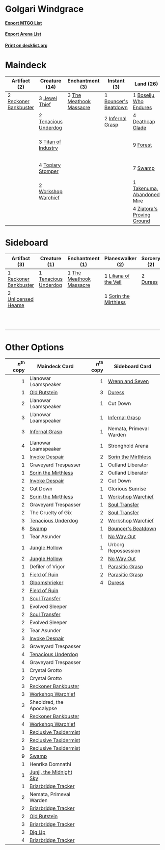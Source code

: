 # Golgari Windgrace

#### [Export MTGO List](../collection/Golgari%20Windgrace/Golgari%20Windgrace.txt)
#### [Export Arena List](../collection/Golgari%20Windgrace/Golgari%20Windgrace_arena.txt)
#### [Print on decklist.org](http://decklist.org/?deckmain=1%09Boseiju,%20Who%20Endures%0A1%09Bouncer's%20Beatdown%0A1%09Cut%20Down%0A4%09Deathcap%20Glade%0A2%09Dig%20Up%0A9%09Forest%0A2%09Infernal%20Grasp%0A3%09Jewel%20Thief%0A2%09Liliana%20of%20the%20Veil%0A1%09Nemata,%20Primeval%20Warden%0A2%09Reckoner%20Bankbuster%0A2%09Sheoldred,%20the%20Apocalypse%0A3%09Storm%20the%20Festival%0A7%09Swamp%0A1%09Takenuma,%20Abandoned%20Mire%0A2%09Tenacious%20Underdog%0A1%09The%20Cruelty%20of%20Gix%0A3%09The%20Meathook%20Massacre%0A3%09Titan%20of%20Industry%0A4%09Topiary%20Stomper%0A2%09Workshop%20Warchief%0A4%09Ziatora's%20Proving%20Ground&deckside=2%09Duress%0A3%09Graveyard%20Trespasser%0A1%09Liliana%20of%20the%20Veil%0A1%09Reckoner%20Bankbuster%0A1%09Sorin%20the%20Mirthless%0A2%09Tear%20Asunder%0A1%09Tenacious%20Underdog%0A1%09The%20Cruelty%20of%20Gix%0A1%09The%20Meathook%20Massacre%0A2%09Unlicensed%20Hearse)
# Maindeck

|                                          Artifact (2)                                          |                                         Creature (14)                                         |                                         Enchantment (3)                                          |                                          Instant (3)                                          |                                              Land (26)                                              |                                        Planeswalker (2)                                        |                                          Sorcery (5)                                          |        Unknown (5)        |
|------------------------------------------------------------------------------------------------|-----------------------------------------------------------------------------------------------|--------------------------------------------------------------------------------------------------|-----------------------------------------------------------------------------------------------|-----------------------------------------------------------------------------------------------------|------------------------------------------------------------------------------------------------|-----------------------------------------------------------------------------------------------|---------------------------|
|2 [Reckoner Bankbuster](http://gatherer.wizards.com/Pages/Card/Details.aspx?multiverseid=548568)|3 [Jewel Thief](http://gatherer.wizards.com/Pages/Card/Details.aspx?multiverseid=555352)       |3 [The Meathook Massacre](http://gatherer.wizards.com/Pages/Card/Details.aspx?multiverseid=534886)|1 [Bouncer's Beatdown](http://gatherer.wizards.com/Pages/Card/Details.aspx?multiverseid=555336)|1 [Boseiju, Who Endures](http://gatherer.wizards.com/Pages/Card/Details.aspx?multiverseid=548579)    |2 [Liliana of the Veil](http://gatherer.wizards.com/Pages/Card/Details.aspx?multiverseid=235597)|2 [Dig Up](http://gatherer.wizards.com/Pages/Card/Details.aspx?multiverseid=541059)            |1 Cut Down                 |
|                                                                                                |2 [Tenacious Underdog](http://gatherer.wizards.com/Pages/Card/Details.aspx?multiverseid=555298)|                                                                                                  |2 [Infernal Grasp](http://gatherer.wizards.com/Pages/Card/Details.aspx?multiverseid=534880)    |4 [Deathcap Glade](http://gatherer.wizards.com/Pages/Card/Details.aspx?multiverseid=541137)          |                                                                                                |3 [Storm the Festival](http://gatherer.wizards.com/Pages/Card/Details.aspx?multiverseid=534989)|1 Nemata, Primeval Warden  |
|                                                                                                |3 [Titan of Industry](http://gatherer.wizards.com/Pages/Card/Details.aspx?multiverseid=555360) |                                                                                                  |                                                                                               |9 [Forest](http://gatherer.wizards.com/Pages/Card/Details.aspx?multiverseid=439860)                  |                                                                                                |                                                                                               |2 Sheoldred, the Apocalypse|
|                                                                                                |4 [Topiary Stomper](http://gatherer.wizards.com/Pages/Card/Details.aspx?multiverseid=555361)   |                                                                                                  |                                                                                               |7 [Swamp](http://gatherer.wizards.com/Pages/Card/Details.aspx?multiverseid=439858)                   |                                                                                                |                                                                                               |1 The Cruelty of Gix       |
|                                                                                                |2 [Workshop Warchief](http://gatherer.wizards.com/Pages/Card/Details.aspx?multiverseid=555366) |                                                                                                  |                                                                                               |1 [Takenuma, Abandoned Mire](http://gatherer.wizards.com/Pages/Card/Details.aspx?multiverseid=548591)|                                                                                                |                                                                                               |                           |
|                                                                                                |                                                                                               |                                                                                                  |                                                                                               |4 [Ziatora's Proving Ground](http://gatherer.wizards.com/Pages/Card/Details.aspx?multiverseid=555462)|                                                                                                |                                                                                               |                           |


# Sideboard

|                                          Artifact (3)                                          |                                         Creature (1)                                          |                                         Enchantment (1)                                          |                                        Planeswalker (2)                                        |                                   Sorcery (2)                                    |     Unknown (6)      |
|------------------------------------------------------------------------------------------------|-----------------------------------------------------------------------------------------------|--------------------------------------------------------------------------------------------------|------------------------------------------------------------------------------------------------|----------------------------------------------------------------------------------|----------------------|
|1 [Reckoner Bankbuster](http://gatherer.wizards.com/Pages/Card/Details.aspx?multiverseid=548568)|1 [Tenacious Underdog](http://gatherer.wizards.com/Pages/Card/Details.aspx?multiverseid=555298)|1 [The Meathook Massacre](http://gatherer.wizards.com/Pages/Card/Details.aspx?multiverseid=534886)|1 [Liliana of the Veil](http://gatherer.wizards.com/Pages/Card/Details.aspx?multiverseid=235597)|2 [Duress](http://gatherer.wizards.com/Pages/Card/Details.aspx?multiverseid=14557)|3 Graveyard Trespasser|
|2 [Unlicensed Hearse](http://gatherer.wizards.com/Pages/Card/Details.aspx?multiverseid=555447)  |                                                                                               |                                                                                                  |1 [Sorin the Mirthless](http://gatherer.wizards.com/Pages/Card/Details.aspx?multiverseid=540983)|                                                                                  |2 Tear Asunder        |
|                                                                                                |                                                                                               |                                                                                                  |                                                                                                |                                                                                  |1 The Cruelty of Gix  |


# Other Options

|*n*<sup>th</sup> copy|                                          Maindeck Card                                           |*n*<sup>th</sup> copy|                                        Sideboard Card                                        |
|--------------------:|--------------------------------------------------------------------------------------------------|--------------------:|----------------------------------------------------------------------------------------------|
|                    1|Llanowar Loamspeaker                                                                              |                    1|[Wrenn and Seven](http://gatherer.wizards.com/Pages/Card/Details.aspx?multiverseid=534999)    |
|                    1|[Old Rutstein](http://gatherer.wizards.com/Pages/Card/Details.aspx?multiverseid=541118)           |                    3|[Duress](http://gatherer.wizards.com/Pages/Card/Details.aspx?multiverseid=14557)              |
|                    2|Llanowar Loamspeaker                                                                              |                    1|Cut Down                                                                                      |
|                    3|Llanowar Loamspeaker                                                                              |                    1|[Infernal Grasp](http://gatherer.wizards.com/Pages/Card/Details.aspx?multiverseid=534880)     |
|                    3|[Infernal Grasp](http://gatherer.wizards.com/Pages/Card/Details.aspx?multiverseid=534880)         |                    1|Nemata, Primeval Warden                                                                       |
|                    4|Llanowar Loamspeaker                                                                              |                    1|Stronghold Arena                                                                              |
|                    1|[Invoke Despair](http://gatherer.wizards.com/Pages/Card/Details.aspx?multiverseid=548399)         |                    2|[Sorin the Mirthless](http://gatherer.wizards.com/Pages/Card/Details.aspx?multiverseid=540983)|
|                    1|Graveyard Trespasser                                                                              |                    1|Outland Liberator                                                                             |
|                    1|[Sorin the Mirthless](http://gatherer.wizards.com/Pages/Card/Details.aspx?multiverseid=540983)    |                    2|Outland Liberator                                                                             |
|                    2|[Invoke Despair](http://gatherer.wizards.com/Pages/Card/Details.aspx?multiverseid=548399)         |                    2|Cut Down                                                                                      |
|                    2|Cut Down                                                                                          |                    1|[Glorious Sunrise](http://gatherer.wizards.com/Pages/Card/Details.aspx?multiverseid=541063)   |
|                    2|[Sorin the Mirthless](http://gatherer.wizards.com/Pages/Card/Details.aspx?multiverseid=540983)    |                    1|[Workshop Warchief](http://gatherer.wizards.com/Pages/Card/Details.aspx?multiverseid=555366)  |
|                    2|Graveyard Trespasser                                                                              |                    1|[Soul Transfer](http://gatherer.wizards.com/Pages/Card/Details.aspx?multiverseid=548423)      |
|                    2|The Cruelty of Gix                                                                                |                    2|[Soul Transfer](http://gatherer.wizards.com/Pages/Card/Details.aspx?multiverseid=548423)      |
|                    3|[Tenacious Underdog](http://gatherer.wizards.com/Pages/Card/Details.aspx?multiverseid=555298)     |                    2|[Workshop Warchief](http://gatherer.wizards.com/Pages/Card/Details.aspx?multiverseid=555366)  |
|                    8|[Swamp](http://gatherer.wizards.com/Pages/Card/Details.aspx?multiverseid=439858)                  |                    1|[Bouncer's Beatdown](http://gatherer.wizards.com/Pages/Card/Details.aspx?multiverseid=555336) |
|                    1|Tear Asunder                                                                                      |                    1|[No Way Out](http://gatherer.wizards.com/Pages/Card/Details.aspx?multiverseid=534890)         |
|                    1|[Jungle Hollow](http://gatherer.wizards.com/Pages/Card/Details.aspx?multiverseid=405273)          |                    1|Urborg Repossession                                                                           |
|                    2|[Jungle Hollow](http://gatherer.wizards.com/Pages/Card/Details.aspx?multiverseid=405273)          |                    2|[No Way Out](http://gatherer.wizards.com/Pages/Card/Details.aspx?multiverseid=534890)         |
|                    1|Defiler of Vigor                                                                                  |                    1|[Parasitic Grasp](http://gatherer.wizards.com/Pages/Card/Details.aspx?multiverseid=540973)    |
|                    1|[Field of Ruin](http://gatherer.wizards.com/Pages/Card/Details.aspx?multiverseid=435415)          |                    2|[Parasitic Grasp](http://gatherer.wizards.com/Pages/Card/Details.aspx?multiverseid=540973)    |
|                    1|[Gloomshrieker](http://gatherer.wizards.com/Pages/Card/Details.aspx?multiverseid=548530)          |                    4|[Duress](http://gatherer.wizards.com/Pages/Card/Details.aspx?multiverseid=14557)              |
|                    2|[Field of Ruin](http://gatherer.wizards.com/Pages/Card/Details.aspx?multiverseid=435415)          |                     |                                                                                              |
|                    1|[Soul Transfer](http://gatherer.wizards.com/Pages/Card/Details.aspx?multiverseid=548423)          |                     |                                                                                              |
|                    1|Evolved Sleeper                                                                                   |                     |                                                                                              |
|                    2|[Soul Transfer](http://gatherer.wizards.com/Pages/Card/Details.aspx?multiverseid=548423)          |                     |                                                                                              |
|                    2|Evolved Sleeper                                                                                   |                     |                                                                                              |
|                    2|Tear Asunder                                                                                      |                     |                                                                                              |
|                    3|[Invoke Despair](http://gatherer.wizards.com/Pages/Card/Details.aspx?multiverseid=548399)         |                     |                                                                                              |
|                    3|Graveyard Trespasser                                                                              |                     |                                                                                              |
|                    4|[Tenacious Underdog](http://gatherer.wizards.com/Pages/Card/Details.aspx?multiverseid=555298)     |                     |                                                                                              |
|                    4|Graveyard Trespasser                                                                              |                     |                                                                                              |
|                    1|Crystal Grotto                                                                                    |                     |                                                                                              |
|                    2|Crystal Grotto                                                                                    |                     |                                                                                              |
|                    3|[Reckoner Bankbuster](http://gatherer.wizards.com/Pages/Card/Details.aspx?multiverseid=548568)    |                     |                                                                                              |
|                    3|[Workshop Warchief](http://gatherer.wizards.com/Pages/Card/Details.aspx?multiverseid=555366)      |                     |                                                                                              |
|                    3|Sheoldred, the Apocalypse                                                                         |                     |                                                                                              |
|                    4|[Reckoner Bankbuster](http://gatherer.wizards.com/Pages/Card/Details.aspx?multiverseid=548568)    |                     |                                                                                              |
|                    4|[Workshop Warchief](http://gatherer.wizards.com/Pages/Card/Details.aspx?multiverseid=555366)      |                     |                                                                                              |
|                    1|[Reclusive Taxidermist](http://gatherer.wizards.com/Pages/Card/Details.aspx?multiverseid=541081)  |                     |                                                                                              |
|                    2|[Reclusive Taxidermist](http://gatherer.wizards.com/Pages/Card/Details.aspx?multiverseid=541081)  |                     |                                                                                              |
|                    3|[Reclusive Taxidermist](http://gatherer.wizards.com/Pages/Card/Details.aspx?multiverseid=541081)  |                     |                                                                                              |
|                    9|[Swamp](http://gatherer.wizards.com/Pages/Card/Details.aspx?multiverseid=439858)                  |                     |                                                                                              |
|                    1|Henrika Domnathi                                                                                  |                     |                                                                                              |
|                    1|[Junji, the Midnight Sky](http://gatherer.wizards.com/Pages/Card/Details.aspx?multiverseid=548400)|                     |                                                                                              |
|                    1|[Briarbridge Tracker](http://gatherer.wizards.com/Pages/Card/Details.aspx?multiverseid=534957)    |                     |                                                                                              |
|                    2|Nemata, Primeval Warden                                                                           |                     |                                                                                              |
|                    2|[Briarbridge Tracker](http://gatherer.wizards.com/Pages/Card/Details.aspx?multiverseid=534957)    |                     |                                                                                              |
|                    2|[Old Rutstein](http://gatherer.wizards.com/Pages/Card/Details.aspx?multiverseid=541118)           |                     |                                                                                              |
|                    3|[Briarbridge Tracker](http://gatherer.wizards.com/Pages/Card/Details.aspx?multiverseid=534957)    |                     |                                                                                              |
|                    3|[Dig Up](http://gatherer.wizards.com/Pages/Card/Details.aspx?multiverseid=541059)                 |                     |                                                                                              |
|                    4|[Briarbridge Tracker](http://gatherer.wizards.com/Pages/Card/Details.aspx?multiverseid=534957)    |                     |                                                                                              |

